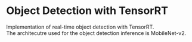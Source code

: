 # Object Detection with TensorRT
Implementation of real-time object detection with TensorRT.  
The architecutre used for the object detection inference is MobileNet-v2.
